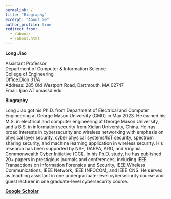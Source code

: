 ```yaml
---
permalink: /
title: "Biography"
excerpt: "About me"
author_profile: true
redirect_from: 
  - /about/
  - /about.html
---
```

**Long Jiao**

Assistant Professor\
Department of Computer & Information Science\
College of Engineering\
Office:Dion 317A\
Address: 285 Old Westport Road, Dartmouth, MA 02747\
Email: ljiao AT umassd.edu

**Biography**

Long Jiao got his Ph.D. from Department of Electrical and Computer Engineering at George Mason University (GMU) in May 2023. He earned his M.S. in electrical and computer engineering at George Mason University, and a B.S. in information security from Xidian University, China. He has broad interests in cybersecurity and wireless networking with emphasis on physical layer security, cyber physical systems/IoT security, spectrum sharing security, and machine learning application in wireless security. His research has been supported by NSF, DARPA, ARO, and Virginia Commonwealth Cyber Initiative (CCI). In his Ph.D. study, he has published 20+ papers in prestigious journals and conferences, including IEEE Transactions on Information Forensics and Security, IEEE Wireless Communications, IEEE Network, IEEE INFOCOM, and IEEE CNS. He served as teaching assistant in one undergraduate-level cybersecurity course and guest lecturer in one graduate-level cybersecurity course.

**[Google Scholar](https://scholar.google.com/citations?user=lMtcRhsAAAAJ&hl=en&oi=ao)**


